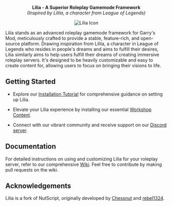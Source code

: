 <p align="center">
  <strong>Lilia - A Superior Roleplay Gamemode Framework</strong><br>
  <em>(Inspired by Lillia, a character from League of Legends)</em>
</p>

<p align="center">
  <img src="https://i.imgur.com/yY3wT30.png" alt="Lilia Icon">
</p>

Lilia stands as an advanced roleplay gamemode framework for Garry's Mod, meticulously crafted to provide a stable, feature-rich, and open-source platform. Drawing inspiration from Lillia, a character in League of Legends who resides in people's dreams and aims to fulfill their desires, Lilia similarly aims to help users fulfill their dreams of creating immersive roleplay servers. It's designed to be heavily customizable and easy to create content for, allowing users to focus on bringing their visions to life.

## Getting Started

- Explore our [Installation Tutorial](https://liliaframework.github.io/manual/info_installation.html) for comprehensive guidance on setting up Lilia.
  
- Elevate your Lilia experience by installing our essential [Workshop Content](https://steamcommunity.com/sharedfiles/filedetails/?id=2959728255).
  
- Connect with our vibrant community and receive support on our [Discord server](https://discord.gg/6A94jYsfBk).

## Documentation

For detailed instructions on using and customizing Lilia for your roleplay server, refer to our comprehensive [Wiki](https://liliaframework.github.io). Feel free to contribute by making pull requests on the wiki.

## Acknowledgements

Lilia is a fork of NutScript, originally developed by [Chessnut](https://github.com/brianhang) and [rebel1324](https://github.com/rebel1324).
